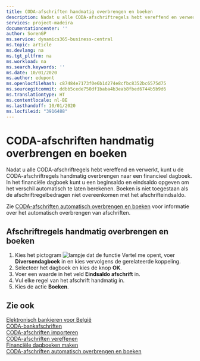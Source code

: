 ```yaml
---
title: CODA-afschriften handmatig overbrengen en boeken
description: Nadat u alle CODA-afschriftregels hebt vereffend en verwerkt, kunt u de CODA-afschriftregels handmatig overbrengen naar een financieel dagboek.
services: project-madeira
documentationcenter: ''
author: SorenGP
ms.service: dynamics365-business-central
ms.topic: article
ms.devlang: na
ms.tgt_pltfrm: na
ms.workload: na
ms.search.keywords: ''
ms.date: 10/01/2020
ms.author: edupont
ms.openlocfilehash: c87484e7173f0e6b1d274e8cfbc8352bc6575d75
ms.sourcegitcommit: ddbb5cede750df1baba4b3eab8fbed6744b5b9d6
ms.translationtype: HT
ms.contentlocale: nl-BE
ms.lasthandoff: 10/01/2020
ms.locfileid: "3916488"
---
```

# <a name="manually-transfer-and-post-coda-statements"></a>CODA-afschriften handmatig overbrengen en boeken
Nadat u alle CODA-afschriftregels hebt vereffend en verwerkt, kunt u de CODA-afschriftregels handmatig overbrengen naar een financieel dagboek. In het financiële dagboek kunt u een beginsaldo en eindsaldo opgeven om het verschil automatisch te laten berekenen. Boeken is niet toegestaan als de afschriftregelbedragen niet overeenkomen met het afschrifteindsaldo.  

Zie [CODA-afschriften automatisch overbrengen en boeken](how-to-automatically-transfer-and-post-coda-statements.md) voor informatie over het automatisch overbrengen van afschriften.  

## <a name="to-manually-transfer-and-post-statement-lines"></a>Afschriftregels handmatig overbrengen en boeken  

1.  Kies het pictogram ![lampje dat de functie Vertel me opent](../../media/ui-search/search_small.png "Vertel me wat u wilt doen"), voer **Diversendagboek** in en kies vervolgens de gerelateerde koppeling.  
2.  Selecteer het dagboek en kies de knop **OK**.  
3.  Voer een waarde in het veld **Eindsaldo afschrift** in.  
4.  Vul elke regel van het afschrift handmatig in.  
5.  Kies de actie **Boeken**.  

## <a name="see-also"></a>Zie ook  
 [Elektronisch bankieren voor België](belgian-electronic-banking.md)   
 [CODA-bankafschriften](coda-bank-statements.md)   
 [CODA-afschriften importeren](how-to-import-coda-statements.md)   
 [CODA-afschriften vereffenen](how-to-apply-coda-statements.md)   
 [Financiële dagboeken maken](how-to-create-financial-journals.md)   
 [CODA-afschriften automatisch overbrengen en boeken](how-to-automatically-transfer-and-post-coda-statements.md)
